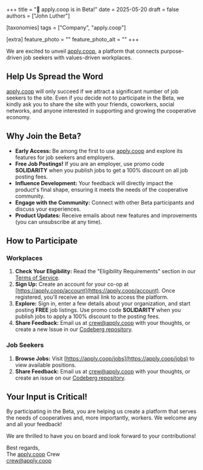 +++
title = "🚀 apply.coop is in Beta!"
date = 2025-05-20
draft = false
authors = ["John Luther"]

[taxonomies]
tags = ["Company", "apply.coop"]

[extra]
feature_photo = ""
feature_photo_alt = ""
+++

We are excited to unveil [apply.coop](https://apply.coop/), a platform that connects purpose-driven job seekers with values-driven workplaces. 

<!-- more -->

## Help Us Spread the Word  

[apply.coop](https://apply.coop/) will only succeed if we attract a significant number of job seekers to the site. Even if you decide not to participate in the Beta, we kindly ask you to share the site with your friends, coworkers, social networks, and anyone interested in supporting and growing the cooperative economy.  

## Why Join the Beta?  

* **Early Access:** Be among the first to use [apply.coop](https://apply.coop/) and explore its features for job seekers and employers.  
* **Free Job Postings\!** If you are an employer, use promo code **SOLIDARITY** when you publish jobs to get a 100% discount on all job posting fees.  
* **Influence Development:** Your feedback will directly impact the product's final shape, ensuring it meets the needs of the cooperative community.  
* **Engage with the Community:** Connect with other Beta participants and discuss your experiences.  
* **Product Updates:** Receive emails about new features and improvements (you can unsubscribe at any time).

## How to Participate  

### Workplaces

1. **Check Your Eligibility:** Read the "Eligibility Requirements" section in our [Terms of Service](https://apply.coop/terms-of-service).
2. **Sign Up:** Create an account for your co-op at [https://apply.coop/account](https://apply.coop/account). Once registered, you'll receive an email link to access the platform.   
3. **Explore:** Sign in, enter a few details about your organization, and start posting **FREE** job listings. Use promo code **SOLIDARITY** when you publish jobs to apply a 100% discount to the posting fees.  
4. **Share Feedback:** Email us at [crew@apply.coop](mailto:crew@apply.coop) with your thoughts, or create a new Issue in our [Codeberg repository](https://codeberg.org/limeleaf/apply.coop/issues/new).

### Job Seekers

1. **Browse Jobs:** Visit [https://apply.coop/jobs](https://apply.coop/jobs) to view available positions.  
2. **Share Feedback:** Email us at [crew@apply.coop](mailto:crew@apply.coop) with your thoughts, or create an issue on our [Codeberg repository](https://codeberg.org/limeleaf/apply.coop/issues).

## Your Input is Critical!

By participating in the Beta, you are helping us create a platform that serves the needs of cooperatives and, more importantly, workers.  We welcome any and all your feedback!

We are thrilled to have you on board and look forward to your contributions!

Best regards,  
The [apply.coop](http://apply.coop/) Crew  
crew@apply.coop
